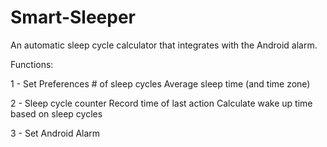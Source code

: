 Smart-Sleeper
=============

An automatic sleep cycle calculator that integrates with the Android alarm.

Functions:

1 - Set Preferences
      # of sleep cycles
      Average sleep time (and time zone)

2 - Sleep cycle counter
      Record time of last action
      Calculate wake up time based on sleep cycles

3 - Set Android Alarm

